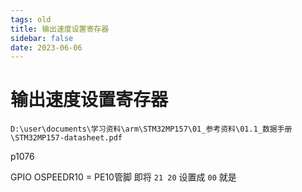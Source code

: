 ```yaml
---
tags: old
title: 输出速度设置寄存器
sidebar: false
date: 2023-06-06
---
```

# 输出速度设置寄存器


```
D:\user\documents\学习资料\arm\STM32MP157\01_参考资料\01.1_数据手册\STM32MP157-datasheet.pdf
```
p1076


GPIO OSPEEDR10 = PE10管脚
即将 `21 20` 设置成 `00` 就是 

